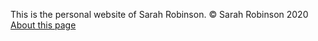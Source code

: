 This is the personal website of Sarah Robinson. &copy; Sarah Robinson 2020 <br> <a href="/about">About this page</a>

